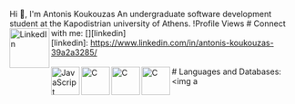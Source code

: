 Hi 👋, I'm Antonis Koukouzas  An undergraduate software development student at the Kapodistrian university of Athens.  !Profile Views   # Connect with me: [<img align="left" alt="LinkedIn" width="70px" src="https://cdn-icons-png.flaticon.com/512/174/174857.png" />][linkedin]  <br />  [linkedin]: https://www.linkedin.com/in/antonis-koukouzas-39a2a3285/  <br /> <br />   # Languages and Databases: <img align="left" alt="JavaScript" width="50px" src="https://cdn.icon-icons.com/icons2/2415/PNG/512/java_original_wordmark_logo_icon_146459.png" /> <img align="left" alt="C" width="50px" src="https://cdn3.iconfinder.com/data/icons/logos-and-brands-adobe/512/267_Python-512.png" /> <img align="left" alt="C" width="50px" src="https://cdn-icons-png.flaticon.com/512/732/732212.png" /> <img align="left" alt="C" width="50px" src="https://cdn4.iconfinder.com/data/icons/social-media-logos-6/512/121-css3-512.png" /> <img a
